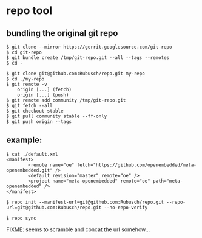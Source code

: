 # repo tool

## bundling the original git repo

```
$ git clone --mirror https://gerrit.googlesource.com/git-repo
$ cd git-repo
$ git bundle create /tmp/git-repo.git --all --tags --remotes
$ cd -

$ git clone git@github.com:Rubusch/repo.git my-repo
$ cd ./my-repo
$ git remote -v
    origin [...] (fetch)
    origin [...] (push)
$ git remote add community /tmp/git-repo.git
$ git fetch --all
$ git checkout stable
$ git pull community stable --ff-only
$ git push origin --tags

```



## example:

```
$ cat ./default.xml 
<manifest>
        <remote name="oe" fetch="https://github.com/openembedded/meta-openembedded.git" />
        <default revision="master" remote="oe" />
        <project name="meta-openembedded" remote="oe" path="meta-openembedded" />
</manifest>
```

```
$ repo init --manifest-url=git@github.com:Rubusch/repo.git --repo-url=git@github.com:Rubusch/repo.git --no-repo-verify

$ repo sync
```

FIXME: seems to scramble and concat the url somehow...


